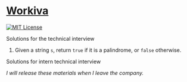 # [Workiva](https://www.workiva.com)

[![MIT License](https://img.shields.io/badge/License-MIT-blue.svg)](https://github.com/NickolasHKraus/workiva/blob/master/LICENSE)

Solutions for the technical interview

1. Given a string `s`, return `true` if it is a palindrome, or `false` otherwise.

Solutions for intern technical interview

*I will release these materials when I leave the company.*
